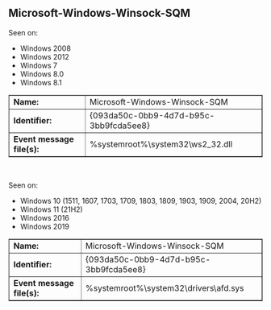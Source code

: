## Microsoft-Windows-Winsock-SQM

Seen on:
* Windows 2008
* Windows 2012
* Windows 7
* Windows 8.0
* Windows 8.1

<table border="1" class="docutils">
  <tbody>
    <tr>
      <td><b>Name:</b></td>
      <td>Microsoft-Windows-Winsock-SQM</td>
    </tr>
    <tr>
      <td><b>Identifier:</b></td>
      <td>{093da50c-0bb9-4d7d-b95c-3bb9fcda5ee8}</td>
    </tr>
    <tr>
      <td><b>Event message file(s):</b></td>
      <td>%systemroot%\system32\ws2_32.dll</td>
    </tr>
  </tbody>
</table>

&nbsp;

Seen on:
* Windows 10 (1511, 1607, 1703, 1709, 1803, 1809, 1903, 1909, 2004, 20H2)
* Windows 11 (21H2)
* Windows 2016
* Windows 2019

<table border="1" class="docutils">
  <tbody>
    <tr>
      <td><b>Name:</b></td>
      <td>Microsoft-Windows-Winsock-SQM</td>
    </tr>
    <tr>
      <td><b>Identifier:</b></td>
      <td>{093da50c-0bb9-4d7d-b95c-3bb9fcda5ee8}</td>
    </tr>
    <tr>
      <td><b>Event message file(s):</b></td>
      <td>%systemroot%\system32\drivers\afd.sys</td>
    </tr>
  </tbody>
</table>

&nbsp;

